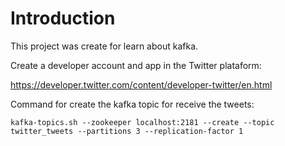 # Introduction

This project was create for learn about kafka.

Create a developer account and app in the Twitter plataform:

https://developer.twitter.com/content/developer-twitter/en.html

Command for create the kafka topic for receive the tweets:
```
kafka-topics.sh --zookeeper localhost:2181 --create --topic twitter_tweets --partitions 3 --replication-factor 1
```
